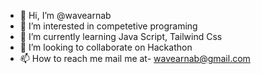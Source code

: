 - 👋 Hi, I’m @wavearnab
- 👀 I’m interested in competetive programing
- 🌱 I’m currently learning Java Script, Tailwind Css
- 💞️ I’m looking to collaborate on Hackathon
- 📫 How to reach me mail me at- wavearnab@gmail.com

<!---
wavearnab/wavearnab is a ✨ special ✨ repository because its `README.md` (this file) appears on your GitHub profile.
You can click the Preview link to take a look at your changes.
--->
